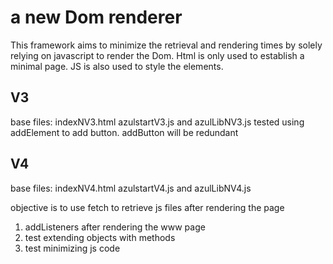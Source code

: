 # a new Dom renderer

This framework aims to minimize the retrieval and rendering times by solely relying on javascript to render the Dom.
Html is only used to establish a minimal page.
JS is also used to style the elements.

## V3
base files: indexNV3.html azulstartV3.js and azulLibNV3.js
tested using addElement to add button. addButton will be redundant

## V4
base files: indexNV4.html azulstartV4.js and azulLibNV4.js

objective is to use fetch to retrieve js files after rendering the page

 1. addListeners after rendering the www page
 2. test extending objects with methods
 3. test minimizing js code
